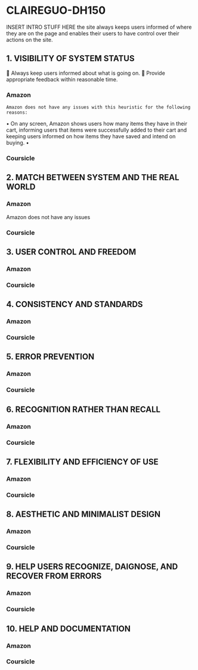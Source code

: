 # CLAIREGUO-DH150
INSERT INTRO STUFF HERE
the site always keeps users informed of where they are on the page and enables their users to have control over their actions on the site.

## 1. VISIBILITY OF SYSTEM STATUS
	Always keep users informed about what is going on.
	Provide appropriate feedback within reasonable time. 
  ### Amazon
    Amazon does not have any issues with this heuristic for the following reasons:
   • On any screen, Amazon shows users how many items they have in their cart, informing users that items were successfully added to their cart and keeping users informed on how items they have saved and intend on buying. 
• 
### Coursicle
## 2. MATCH BETWEEN SYSTEM AND THE REAL WORLD
### Amazon
Amazon does not have any issues
### Coursicle
## 3. USER CONTROL AND FREEDOM
### Amazon
### Coursicle
## 4. CONSISTENCY AND STANDARDS
### Amazon
### Coursicle
## 5. ERROR PREVENTION
### Amazon
### Coursicle
## 6. RECOGNITION RATHER THAN RECALL
### Amazon
### Coursicle
## 7. FLEXIBILITY AND EFFICIENCY OF USE
### Amazon
### Coursicle
## 8. AESTHETIC AND MINIMALIST DESIGN
### Amazon
### Coursicle
## 9. HELP USERS RECOGNIZE, DAIGNOSE, AND RECOVER FROM ERRORS
### Amazon
### Coursicle
## 10. HELP AND DOCUMENTATION
### Amazon
### Coursicle
